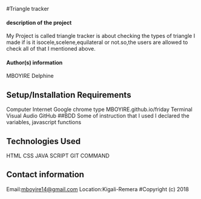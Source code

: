 #Triangle tracker
#### description of the project
  My Project  is called triangle tracker is  about checking the types of triangle I made if is it isocele,scelene,equilateral or not.so,the users are  allowed to check all of that I mentioned above.

#### Author(s) information
MBOYIRE Delphine
## Setup/Installation Requirements
Computer
Internet
Google chrome type MBOYIRE.github.io/friday
Terminal
Visual Audio
GitHub
##BDD
Some of instruction that I used
I declared the variables, javascript functions
  


## Technologies Used
HTML
CSS
JAVA SCRIPT
GIT COMMAND
## Contact information
Email:mboyire14@gmail.com
Location:Kigali-Remera
#Copyright (c) 2018 








  
